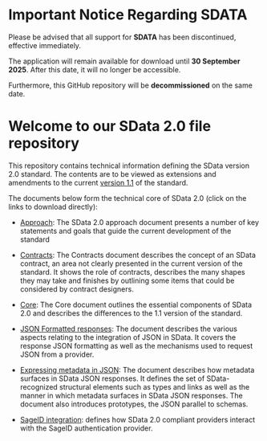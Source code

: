 # Important Notice Regarding SDATA
 
Please be advised that all support for **SDATA** has been discontinued, effective immediately.
 
The application will remain available for download until **30 September 2025**. After this date, it will no longer be accessible.
 
Furthermore, this GitHub repository will be **decommissioned** on the same date.




# Welcome to our SData 2.0 file repository

This repository contains technical information defining the SData version 2.0 standard. The contents are to be viewed as extensions and amendments to the current [version 1.1](http://interop.sage.com/daisy/sdata/Introduction.html) of the standard.

The documents below form the technical core of  SData 2.0 (click on the links to download directly):

* [Approach](https://github.com/Sage/SData-2.0/blob/master/SData%202.0%20approach%20-%20v%20101.pdf?raw=true): The SData 2.0 approach document presents a number of key statements and goals that guide the current development of the standard

* [Contracts](https://github.com/Sage/SData-2.0/blob/master/SData%202.0%20-%20contracts%20v%20101.pdf?raw=true): The Contracts document describes the concept of an SData contract, an area not clearly presented in the current version of the standard. It shows the role of contracts, describes the many shapes they may take and finishes by outlining some items that could be considered by contract designers.

* [Core](https://github.com/Sage/SData-2.0/blob/master/SData%202.0%20Core%20-%20v%20101.pdf?raw=true): The Core document outlines the essential components of SData 2.0 and describes the differences to the 1.1 version of the standard.


* [JSON Formatted responses](https://github.com/Sage/SData-2.0/blob/master/JSON%20formatted%20SData%20responses%20-%20v101.pdf?raw=true): The document describes the various aspects relating to the integration of JSON in SData. It covers the response JSON formatting as well as the mechanisms used to request JSON from a provider.


* [Expressing metadata in JSON](https://github.com/Sage/SData-2.0/blob/master/SData%202%200%20Expressing%20metadata%20in%20JSON%20-%20v1.pdf?raw=true): The document describes how metadata surfaces in SData JSON responses. It defines the set of SData-recognized structural elements such as types and links as well as the manner in which metadata surfaces in SData JSON responses. The document also introduces prototypes, the JSON parallel to schemas.


* [SageID integration](https://github.com/Sage/SData-2.0/blob/master/SData%202%200%20Sage%20ID%20Integration.pdf?raw=true): defines how SData 2.0 compliant providers interact with the SageID authentication provider.
